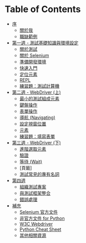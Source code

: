 # Table of Contents

- [序](README.md)
  - [關於我](https://docs.google.com/presentation/d/1ADinTuSL-FzdJCXh1wtYPzYPkB0oz7Ar2gUSbsNC79Y/edit?usp=sharing)
  - [職缺範例](career_example.md)
- [第一週 - 測試基礎知識與環境設定]()
  - [關於測試](https://docs.google.com/presentation/d/1egb5fterPeKqgL3vDc-EFQFZrBk_2A8DkmkR5rUvQ7U/edit?usp=sharing)
  - [關於 Selenium](https://docs.google.com/presentation/d/1iwx2zT80WqPcM0Ocp85b16RTmh9rEVPK9ibY3lI7lO0/edit?usp=sharing)
  - [準備開發環境](install.md)
  - [快速入門](getting_started.md)
  - [定位元素](locating_elements.md)
  - [REPL](repl.md)
  - [練習題：測試計算機](practices/week1.md)
- [第二週 - WebDriver (上)]()
  - [最小的測試組成元素](https://docs.google.com/presentation/d/1AIACdZOigiMX4VmOcXEG_TIfAE6j80CUElF8ZiVHRk0/edit?usp=sharing)
  - [鍵盤操作](keyboard.md)
  - [表單操作](form.md)
  - [導航 (Navigating)](navigating.md)
  - [設定視窗位置](set_window_position.md)
  - [元素](web_element.md)
  - [練習題：填寫表單](practices/week2.md)
- [第三週 - WebDriver (下)]()
  - [進階選取元素](locating_elements_advanced.md)
  - [驗證](assert.md)
  - [等待 (Wait)](waits.md)
  - [頁籤]
  - [測試常見的專有名詞]()
- [第四週]()
  - [組織測試專案]()
  - [與測試框架整合]()
  - [錯誤處理]()
- [補充]()
  - [Selenium 官方文件](https://www.selenium.dev/documentation/en/)
  - [非官方文件 for Python](https://selenium-python.readthedocs.io/)
  - [W3C Webdriver](https://www.w3.org/TR/webdriver1/)
  - [Python Cheat Sheet](cheat_sheet.md)
  - [其他相關資源](resource.md)

<!--
- [第三週]()
  - [與測試框架整合](unittest.md)
  - [練習題：測試登入頁](practices/week2.md)
- [第四週 WebDriver API (上)]()
  - [WebDriver API](webdriver-api.md)
  - [測試環境的種類]()
- [第五週 WebDriver API (下)]()
  - [WebDriver API](webdriver-api.md)
  - [更多的練習題]()
    - [測試上傳檔案]()
    - [basic Auth]()
- [第六週]()
  - [POM](pom.md)
  - [報表](report.md)
  - [通知]()
  - [組織測試專案](organization.md)
  - [常見應用情境]()
  - [常見錯誤]()
  - [雲端瀏覽器測試]()
  - [經驗談](experience-talks.md)
  - [軟體測試的路線圖](road-map.md)
  - [手動測試末日？](is-manual-testing-dying.md)
 -->
